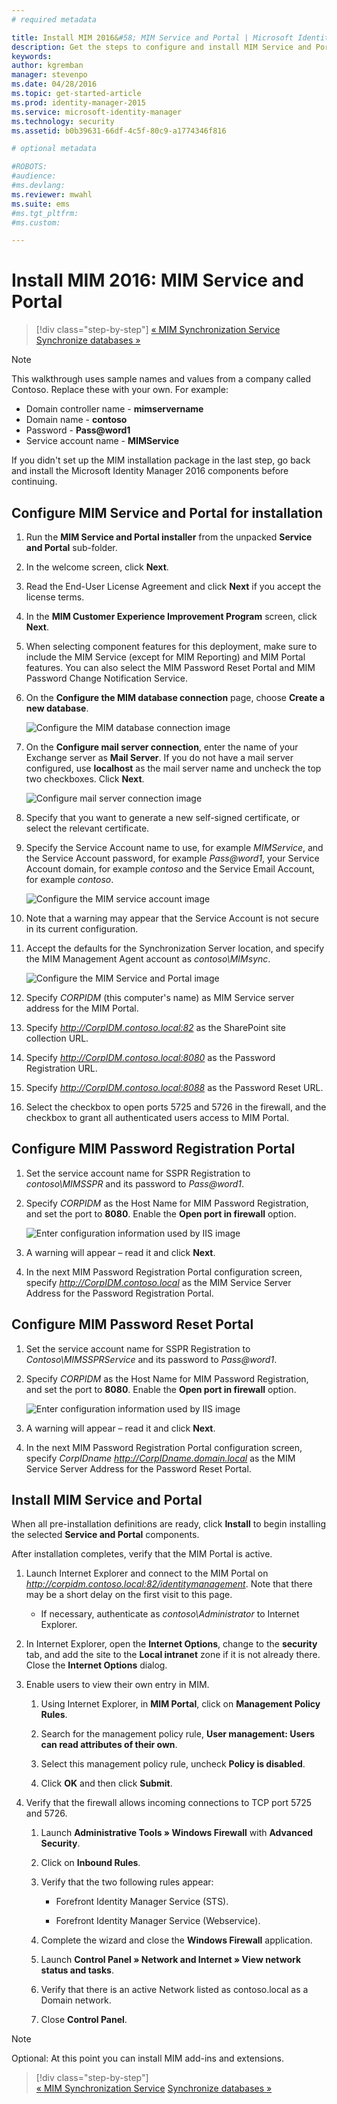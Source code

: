 ```yaml
---
# required metadata

title: Install MIM 2016&#58; MIM Service and Portal | Microsoft Identity Manager
description: Get the steps to configure and install MIM Service and Portal for Microsoft Identity Manager 2016
keywords:
author: kgremban
manager: stevenpo
ms.date: 04/28/2016
ms.topic: get-started-article
ms.prod: identity-manager-2015
ms.service: microsoft-identity-manager
ms.technology: security
ms.assetid: b0b39631-66df-4c5f-80c9-a1774346f816

# optional metadata

#ROBOTS:
#audience:
#ms.devlang:
ms.reviewer: mwahl
ms.suite: ems
#ms.tgt_pltfrm:
#ms.custom:

---
```


# Install MIM 2016: MIM Service and Portal

>[!div class="step-by-step"]
[« MIM Synchronization Service](install-mim-sync.md)
[Synchronize databases »](install-mim-sync-ad-service.md)

> [!NOTE]
> This walkthrough uses sample names and values from a company called Contoso. Replace these with your own. For example:
> - Domain controller name - **mimservername**
> - Domain name - **contoso**
> - Password - **Pass@word1**
> - Service account name - **MIMService**

If you didn't set up the MIM installation package in the last step, go back and install the Microsoft Identity Manager 2016 components before continuing.


## Configure MIM Service and Portal for installation

1. Run the **MIM Service and Portal installer** from the unpacked **Service and Portal** sub-folder.

2. In the welcome screen, click **Next**.

3. Read the End-User License Agreement and click **Next** if you accept the license terms.

4. In the **MIM Customer Experience Improvement Program** screen, click **Next**.

5. When selecting component features for this deployment, make sure to include the MIM Service (except for MIM Reporting) and MIM Portal features. You can also select the MIM Password Reset Portal and MIM Password Change Notification Service.

6. On the **Configure the MIM database connection** page, choose **Create a new database**.

    ![Configure the MIM database connection image](media/MIM-Install10.png)

7. On the **Configure mail server connection**, enter the name of your Exchange server as **Mail Server**. If you do not have a mail server configured, use **localhost** as the mail server name and uncheck the top two checkboxes. Click **Next**.

    ![Configure mail server connection image](media/MIM-Install11.png)

8. Specify that you want to generate a new self-signed certificate, or select the relevant certificate.

9. Specify the Service Account name to use, for example *MIMService*, and the Service Account password, for example *Pass@word1*, your Service Account domain, for example *contoso* and the Service Email Account, for example *contoso*.

    ![Configure the MIM service account image](media/MIM-Install12.png)

10. Note that a warning may appear that the Service Account is not secure in its current configuration.

11. Accept the defaults for the Synchronization Server location, and specify the MIM Management Agent account as *contoso\MIMsync*.

    ![Configure the MIM Service and Portal image](media/MIM-Install13.png)

12. Specify *CORPIDM* (this computer's name) as MIM Service server address for the MIM Portal.

13. Specify *http://CorpIDM.contoso.local:82* as the SharePoint site collection URL.

14. Specify *http://CorpIDM.contoso.local:8080* as the Password Registration URL.

15. Specify *http://CorpIDM.contoso.local:8088* as the Password Reset URL.

16. Select the checkbox to open ports 5725 and 5726 in the firewall, and the checkbox to grant all authenticated users access to MIM Portal.

## Configure MIM Password Registration Portal

1.  Set the service account name for SSPR Registration to *contoso\MIMSSPR* and its password to *Pass@word1*.

2.  Specify  *CORPIDM* as the Host Name for MIM Password Registration, and set the port to **8080**. Enable the **Open port in firewall** option.

    ![Enter configuration information used by IIS image](media/MIM-Install14.png)

3.  A warning will appear – read it and click **Next**.

4. In the next MIM Password Registration Portal configuration screen, specify  *http://CorpIDM.contoso.local* as the MIM Service Server Address for the Password Registration Portal.

## Configure MIM Password Reset Portal

1.  Set the service account name for SSPR Registration to *Contoso\MIMSSPRService* and its password to *Pass@word1*.

2.  Specify  *CORPIDM* as the Host Name for MIM Password Registration, and set the port to **8080**. Enable the **Open port in firewall** option.

    ![Enter configuration information used by IIS image](media/MIM-Install15.png)

3.  A warning will appear – read it and click **Next**.

4. In the next MIM Password Registration Portal configuration screen, specify *CorpIDname  http://CorpIDname.domain.local* as the MIM Service Server Address for the Password Reset Portal.

## Install MIM Service and Portal

When all pre-installation definitions are ready, click **Install** to begin installing the selected **Service and Portal** components.

After installation completes, verify that the MIM Portal is active.

1. Launch Internet Explorer and connect to the MIM Portal on  *http://corpidm.contoso.local:82/identitymanagement*. Note that there may be a short delay on the first visit to this page.

    - If necessary, authenticate as *contoso\Administrator* to Internet Explorer.

2. In Internet Explorer, open the **Internet Options**, change to the **security** tab, and add the site to the **Local intranet** zone if it is not already there.  Close the **Internet Options** dialog.

3. Enable users to view their own entry in MIM.

    1.  Using Internet Explorer, in **MIM Portal**, click on **Management Policy Rules**.

    2.  Search for the management policy rule, **User management: Users can read attributes of their own**.

    3.  Select this management policy rule, uncheck **Policy is disabled**.

    4.  Click **OK** and then click **Submit**.

4.  Verify that the firewall allows incoming connections to TCP port 5725 and 5726.

    1.  Launch **Administrative Tools » Windows Firewall** with **Advanced Security**.

    2.  Click on **Inbound Rules**.

    3.  Verify that the two following rules appear:

        -   Forefront Identity Manager Service (STS).

        -   Forefront Identity Manager Service (Webservice).

    4.  Complete the wizard and close the **Windows Firewall** application.

    5.  Launch **Control Panel » Network and Internet » View network status and tasks**.

    6.  Verify that there is an active Network listed as contoso.local as a Domain network.

    7.  Close **Control Panel**.

> [!NOTE]
> Optional: At this point you can install MIM add-ins and extensions.

>[!div class="step-by-step"]  
[« MIM Synchronization Service](install-mim-sync.md)
[Synchronize databases »](install-mim-sync-ad-service.md)
